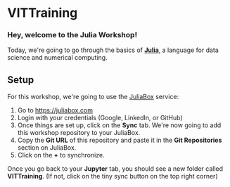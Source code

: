 # VITTraining

### Hey, welcome to the Julia Workshop! 

Today, we're going to go through the basics of [**Julia**](https://julialang.org), a language for data science and numerical computing. 

## Setup

For this workshop, we're going to use the [JuliaBox](https://juliabox.com) service:

1. Go to https://juliabox.com
2. Login with your credentials (Google, LinkedIn, or GitHub)
3. Once things are set up, click on the **Sync** tab. We're now going to add this workshop repository to your JuliaBox. 
4. Copy the **Git URL** of this repository and paste it in the **Git Repositories** section on JuliaBox.
5. Click on the **+** to synchronize.

Once you go back to your **Jupyter** tab, you should see a new folder called **VITTraining**. (If not, click on the tiny sync button on the top right corner)
